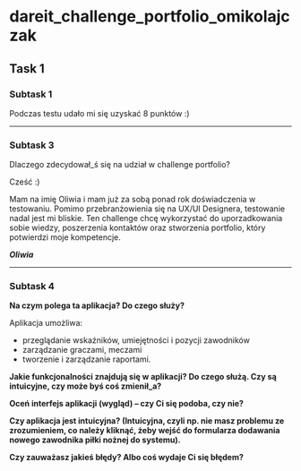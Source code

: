 # dareit_challenge_portfolio_omikolajczak


## Task 1


### Subtask 1
Podczas testu udało mi się uzyskać 8 punktów :)

---

### Subtask 3
Dlaczego zdecydował_ś się na udział w challenge portfolio?

Cześć :) 

Mam na imię Oliwia i mam już za sobą ponad rok doświadczenia w testowaniu. Pomimo przebranżowienia się na UX/UI Designera, testowanie nadal jest mi bliskie. Ten challenge chcę wykorzystać do uporzadkowania sobie wiedzy, poszerzenia kontaktów oraz stworzenia portfolio, który potwierdzi moje kompetencje. 

***Oliwia***

---

### Subtask 4

**Na czym polega ta aplikacja? Do czego służy?**

Aplikacja umożliwa:
  * przeglądanie wskaźników, umiejętności i pozycji zawodników
  * zarządzanie graczami, meczami 
  * tworzenie i zarządzanie raportami.

**Jakie funkcjonalności znajdują się w aplikacji? Do czego służą. Czy są intuicyjne, czy może byś coś zmienił_a?**


**Oceń interfejs aplikacji (wygląd) – czy Ci się podoba, czy nie?**


**Czy aplikacja jest intuicyjna? (Intuicyjna, czyli np. nie masz problemu ze zrozumieniem, co należy kliknąć, żeby wejść do formularza dodawania nowego zawodnika piłki nożnej do systemu).**


**Czy zauważasz jakieś błędy? Albo coś wydaje Ci się błędem?**
